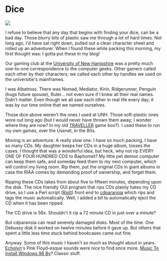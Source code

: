 # Dice

![](../images/dice.jpg)

I refuse to believe that any day that begins with finding your dice, can be a bad day. Those blurry bits of plastic saw me through a lot of hard times. Not long ago, I'd have sat right down, pulled out a clean character sheet and rolled up an adventurer. When I found these while packing this morning, my first thought was: I gotta put these in my blog!

Our gaming club at the [University of New Hampshire](http://unh.edu/) was a pretty much one-to-one correspondence to the computer geeks. Other gamers called each other by their characters; we called each other by handles we used on the universitie's mainframes.

I was Albatross. There was Nomad, Mediator, Kirin, Ridgerunner, Penguin (hugs future spouse), Ruler... not even sure if I knew all their real names. Didn't matter. Even though we all saw each other in real life every day; it was by our time online that we named ourselves.

Those dice above weren't the ones I used at UNH. Those soft-plastic ones wore out long ago (but I would never have thrown them away; I wonder where they are now? In my old [TRAVELLER](http://www.travellerrpg.com/) game box?). I used these to run my own games, over the Usenet, in the 80s.

Moving is an adventure. A really slow one. I have so much packing. I have so many CDs. My daughter keeps her CDs in a huge album, tosses the cases. I thought that was a wonderful idea, but heck, why not rip EVERY ONE OF FOUR HUNDRED CDS to Baphomet? My little pet demon computer can keep them safe, and someday feed them to my next computer, which will control my living room. Rip them, put the original CDs in giant albums in case the RIAA comes by demanding proof of ownership, and forget them.

Ripping these CDs takes from about five to fifteen minutes, depending upon the disk. The nice friendly GUI program that rips CDs plainly hates my CD drive, so I use a Perl script ([RipIt](http://freshmeat.net/projects/ripit/)) front end to [cdparanoia](http://www.xiph.org/paranoia/) which rips and tags the music automatically. Well, I added a bit to automatically eject the CD when it has been ripped.

The CD drive is 56x. Shouldn't it rip a 72 minute CD in just over a minute?

But cdparanoia can read severely damaged disks. Most of the time. One Debussy disk it worked on twelve minutes before it gave up. But others that spent a little less time stuck behind bookcases came out fine.

Anyway. Some of this music I haven't so much as *thought* about in years. [Echolyn](http://www.echolyn.com/)'s Pink Floyd-esque sounds were nice to find once more. [Music To Install Windows 98 By](http://news.com.com/2100-1001_3-214083.html)? Classic stuff.
